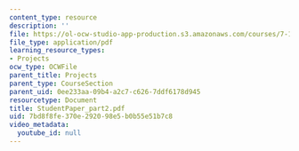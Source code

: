 ```yaml
---
content_type: resource
description: ''
file: https://ol-ocw-studio-app-production.s3.amazonaws.com/courses/7-13-experimental-microbial-genetics-fall-2003/7bd8f8fe370e292098e5b0b55e51b7c8_StudentPaper_part2.pdf
file_type: application/pdf
learning_resource_types:
- Projects
ocw_type: OCWFile
parent_title: Projects
parent_type: CourseSection
parent_uid: 0ee233aa-09b4-a2c7-c626-7ddf6178d945
resourcetype: Document
title: StudentPaper_part2.pdf
uid: 7bd8f8fe-370e-2920-98e5-b0b55e51b7c8
video_metadata:
  youtube_id: null
---
```

